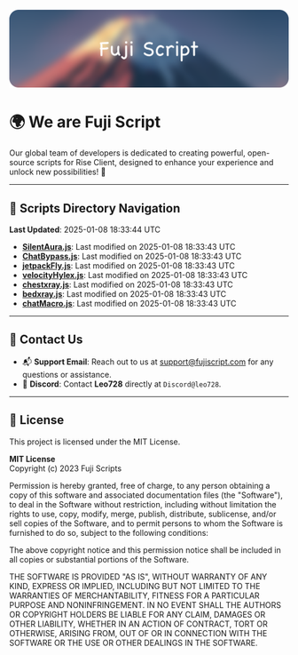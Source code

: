 ![Banner](.github/b.webp)

# 🌍 **We are Fuji Script**

Our global team of developers is dedicated to creating powerful, open-source scripts for Rise Client, designed to enhance your experience and unlock new possibilities! 🌟

---
<!-- SCRIPTS_NAVIGATION_START -->
## 📂 **Scripts Directory Navigation**

**Last Updated**: 2025-01-08 18:33:44 UTC

- **[SilentAura.js](scripts/SilentAura.js)**: Last modified on 2025-01-08 18:33:43 UTC
- **[ChatBypass.js](scripts/ChatBypass.js)**: Last modified on 2025-01-08 18:33:43 UTC
- **[jetpackFly.js](scripts/jetpackFly.js)**: Last modified on 2025-01-08 18:33:43 UTC
- **[velocityHylex.js](scripts/velocityHylex.js)**: Last modified on 2025-01-08 18:33:43 UTC
- **[chestxray.js](scripts/chestxray.js)**: Last modified on 2025-01-08 18:33:43 UTC
- **[bedxray.js](scripts/bedxray.js)**: Last modified on 2025-01-08 18:33:43 UTC
- **[chatMacro.js](scripts/chatMacro.js)**: Last modified on 2025-01-08 18:33:43 UTC

<!-- SCRIPTS_NAVIGATION_END -->

---

## 💬 **Contact Us**  
- 📬 **Support Email**: Reach out to us at [support@fujiscript.com](mailto:support@fujiscript.com) for any questions or assistance.  
- 💬 **Discord**: Contact **Leo728** directly at `Discord@leo728`.

---

## 📜 **License**

This project is licensed under the MIT License.  

**MIT License**  
Copyright (c) 2023 Fuji Scripts  

Permission is hereby granted, free of charge, to any person obtaining a copy of this software and associated documentation files (the "Software"), to deal in the Software without restriction, including without limitation the rights to use, copy, modify, merge, publish, distribute, sublicense, and/or sell copies of the Software, and to permit persons to whom the Software is furnished to do so, subject to the following conditions:  

The above copyright notice and this permission notice shall be included in all copies or substantial portions of the Software.  

THE SOFTWARE IS PROVIDED "AS IS", WITHOUT WARRANTY OF ANY KIND, EXPRESS OR IMPLIED, INCLUDING BUT NOT LIMITED TO THE WARRANTIES OF MERCHANTABILITY, FITNESS FOR A PARTICULAR PURPOSE AND NONINFRINGEMENT. IN NO EVENT SHALL THE AUTHORS OR COPYRIGHT HOLDERS BE LIABLE FOR ANY CLAIM, DAMAGES OR OTHER LIABILITY, WHETHER IN AN ACTION OF CONTRACT, TORT OR OTHERWISE, ARISING FROM, OUT OF OR IN CONNECTION WITH THE SOFTWARE OR THE USE OR OTHER DEALINGS IN THE SOFTWARE.  
